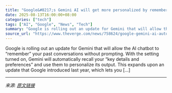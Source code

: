```yaml
---
title: "Google&#8217;s Gemini AI will get more personalized by remembering details automatically"
date: 2025-08-13T16:00:00+08:00
categories: ["tech"]
tags: ["AI", "Google", "News", "Tech"]
summary: "Google is rolling out an update for Gemini that will allow the AI chatbot to “remember” your past conversations without prompting. With the setting turned on, Gemini will automatically recall your “ke"
source_url: "https://www.theverge.com/news/758624/google-gemini-ai-automatic-memory-privacy-update"
---
```


Google is rolling out an update for Gemini that will allow the AI chatbot to “remember” your past conversations without prompting. With the setting turned on, Gemini will automatically recall your “key details and preferences” and use them to personalize its output. This expands upon an update that Google introduced last year, which lets you [&#8230;]

---

*来源: [原文链接](https://www.theverge.com/news/758624/google-gemini-ai-automatic-memory-privacy-update)*
